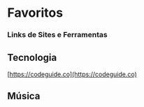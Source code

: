 # Favoritos
### Links de Sites e Ferramentas

## Tecnologia
[https://codeguide.co](https://codeguide.co)

## Música
